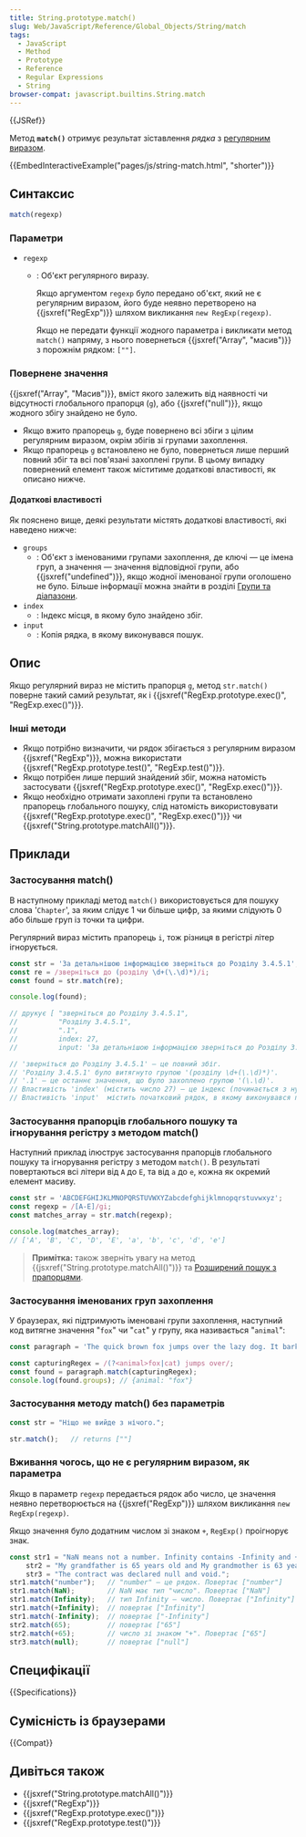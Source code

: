 ```yaml
---
title: String.prototype.match()
slug: Web/JavaScript/Reference/Global_Objects/String/match
tags:
  - JavaScript
  - Method
  - Prototype
  - Reference
  - Regular Expressions
  - String
browser-compat: javascript.builtins.String.match
---
```

{{JSRef}}

Метод **`match()`** отримує результат зіставлення _рядка_ з [регулярним виразом](/uk/docs/Web/JavaScript/Guide/Regular_Expressions).

{{EmbedInteractiveExample("pages/js/string-match.html", "shorter")}}

## Синтаксис

```js
match(regexp)
```

### Параметри

- `regexp`

  - : Об'єкт регулярного виразу.

    Якщо аргументом `regexp` було передано об'єкт, який не є регулярним виразом, його буде неявно перетворено на {{jsxref("RegExp")}} шляхом викликання `new RegExp(regexp)`.

    Якщо не передати функції жодного параметра і викликати метод `match()` напряму, з нього повернеться {{jsxref("Array", "масив")}} з порожнім рядком: `[""]`.

### Повернене значення

{{jsxref("Array", "Масив")}}, вміст якого залежить від наявності чи відсутності глобального прапорця (`g`), або {{jsxref("null")}}, якщо жодного збігу знайдено не було.

- Якщо вжито прапорець `g`, буде повернено всі збіги з цілим регулярним виразом, окрім збігів зі групами захоплення.
- Якщо прапорець `g` встановлено не було, повернеться лише перший повний збіг та всі пов'язані захоплені групи. В цьому випадку повернений елемент також міститиме додаткові властивості, як описано нижче.

#### Додаткові властивості

Як пояснено вище, деякі результати містять додаткові властивості, які наведено нижче:

- `groups`
  - : Об'єкт з іменованими групами захоплення, де ключі — це імена груп, а значення — значення відповідної групи, або {{jsxref("undefined")}}, якщо жодної іменованої групи оголошено не було. Більше інформації можна знайти в розділі [Групи та діапазони](/uk/docs/Web/JavaScript/Guide/Regular_Expressions/Groups_and_Ranges).
- `index`
  - : Індекс місця, в якому було знайдено збіг.
- `input`
  - : Копія рядка, в якому виконувався пошук.

## Опис

Якщо регулярний вираз не містить прапорця `g`, метод `str.match()` поверне такий самий результат, як і {{jsxref("RegExp.prototype.exec()", "RegExp.exec()")}}.

### Інші методи

- Якщо потрібно визначити, чи рядок збігається з регулярним виразом {{jsxref("RegExp")}}, можна використати {{jsxref("RegExp.prototype.test()", "RegExp.test()")}}.
- Якщо потрібен лише перший знайдений збіг, можна натомість застосувати {{jsxref("RegExp.prototype.exec()", "RegExp.exec()")}}.
- Якщо необхідно отримати захоплені групи та встановлено прапорець глобального пошуку, слід натомість використовувати {{jsxref("RegExp.prototype.exec()", "RegExp.exec()")}} чи {{jsxref("String.prototype.matchAll()")}}.

## Приклади

### Застосування match()

В наступному прикладі метод `match()` використовується для пошуку слова '`Chapter`', за яким слідує 1 чи більше цифр, за якими слідують 0 або більше груп із точки та цифри.

Регулярний вираз містить прапорець `i`, тож різниця в регістрі літер ігнорується.

```js
const str = 'За детальнішою інформацією зверніться до Розділу 3.4.5.1';
const re = /зверніться до (розділу \d+(\.\d)*)/i;
const found = str.match(re);

console.log(found);

// друкує [ "зверніться до Розділу 3.4.5.1",
//          "Розділу 3.4.5.1",
//          ".1",
//          index: 27,
//          input: 'За детальнішою інформацією зверніться до Розділу 3.4.5.1' ]

// 'зверніться до Розділу 3.4.5.1' — це повний збіг.
// 'Розділу 3.4.5.1' було витягнуто групою '(розділу \d+(\.\d)*)'.
// '.1' — це останнє значення, що було захоплено групою '(\.\d)'.
// Властивість 'index' (містить число 27) — це індекс (починається з нуля) місця, з якого починається збіг у рядку.
// Властивість 'input'  містить початковий рядок, в якому виконувався пошук збігів.
```

### Застосування прапорців глобального пошуку та ігнорування регістру з методом match()

Наступний приклад ілюструє застосування прапорців глобального пошуку та ігнорування регістру з методом `match()`. В результаті повертаються всі літери від `A` до `E`, та від `a` до `e`, кожна як окремий елемент масиву.

```js
const str = 'ABCDEFGHIJKLMNOPQRSTUVWXYZabcdefghijklmnopqrstuvwxyz';
const regexp = /[A-E]/gi;
const matches_array = str.match(regexp);

console.log(matches_array);
// ['A', 'B', 'C', 'D', 'E', 'a', 'b', 'c', 'd', 'e']
```

> **Примітка:** також зверніть увагу на метод {{jsxref("String.prototype.matchAll()")}} та [Розширений пошук з прапорцями](/uk/docs/Web/JavaScript/Guide/Regular_Expressions#pohlyblenyi-poshuk-z-praportsiamy).

### Застосування іменованих груп захоплення

У браузерах, які підтримують іменовані групи захоплення, наступний код витягне значення "`fox`" чи "`cat`" у групу, яка називається "`animal`":

```js
const paragraph = 'The quick brown fox jumps over the lazy dog. It barked.';

const capturingRegex = /(?<animal>fox|cat) jumps over/;
const found = paragraph.match(capturingRegex);
console.log(found.groups); // {animal: "fox"}
```

### Застосування методу match() без параметрів

```js
const str = "Ніщо не вийде з нічого.";

str.match();   // returns [""]
```

### Вживання чогось, що не є регулярним виразом, як параметра

Якщо в параметр `regexp` передається рядок або число, це значення неявно перетворюється на {{jsxref("RegExp")}} шляхом викликання `new RegExp(regexp)`.

Якщо значення було додатним числом зі знаком `+`, `RegExp()` проігнорує знак.

```js
const str1 = "NaN means not a number. Infinity contains -Infinity and +Infinity in JavaScript.",
    str2 = "My grandfather is 65 years old and My grandmother is 63 years old.",
    str3 = "The contract was declared null and void.";
str1.match("number");   // "number" — це рядок. Повертає ["number"]
str1.match(NaN);        // NaN має тип "число". Повертає ["NaN"]
str1.match(Infinity);   // тип Infinity — число. Повертає ["Infinity"]
str1.match(+Infinity);  // повертає ["Infinity"]
str1.match(-Infinity);  // повертає ["-Infinity"]
str2.match(65);         // повертає ["65"]
str2.match(+65);        // число зі знаком "+". Повертає ["65"]
str3.match(null);       // повертає ["null"]
```

## Специфікації

{{Specifications}}

## Сумісність із браузерами

{{Compat}}

## Дивіться також

- {{jsxref("String.prototype.matchAll()")}}
- {{jsxref("RegExp")}}
- {{jsxref("RegExp.prototype.exec()")}}
- {{jsxref("RegExp.prototype.test()")}}
